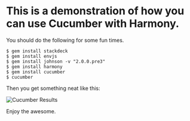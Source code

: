 # This is a demonstration of how you can use Cucumber with Harmony.

You should do the following for some fun times.

    $ gem install stackdeck
    $ gem install envjs
    $ gem install johnson -v "2.0.0.pre3"
    $ gem install harmony
    $ gem install cucumber
    $ cucumber

Then you get something neat like this:

![Cucumber Results](http://img.skitch.com/20100810-exd9m91p5c64qk9iw4g9h47t7e.jpg)

Enjoy the awesome.

